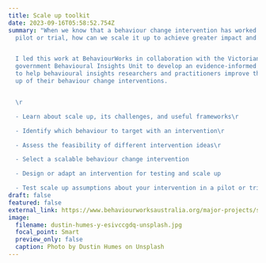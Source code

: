 ```yaml
---
title: Scale up toolkit
date: 2023-09-16T05:58:52.754Z
summary: "When we know that a behaviour change intervention has worked in a
  pilot or trial, how can we scale it up to achieve greater impact and reach?


  I led this work at BehaviourWorks in collaboration with the Victorian
  government Behavioural Insights Unit to develop an evidence-informed toolkit
  to help behavioural insights researchers and practitioners improve the scale
  up of their behaviour change interventions.


  \r

  - Learn about scale up, its challenges, and useful frameworks\r

  - Identify which behaviour to target with an intervention\r

  - Assess the feasibility of different intervention ideas\r

  - Select a scalable behaviour change intervention

  - Design or adapt an intervention for testing and scale up

  - Test scale up assumptions about your intervention in a pilot or trial"
draft: false
featured: false
external_link: https://www.behaviourworksaustralia.org/major-projects/scale-up
image:
  filename: dustin-humes-y-esivccgdq-unsplash.jpg
  focal_point: Smart
  preview_only: false
  caption: Photo by Dustin Humes on Unsplash
---
```


